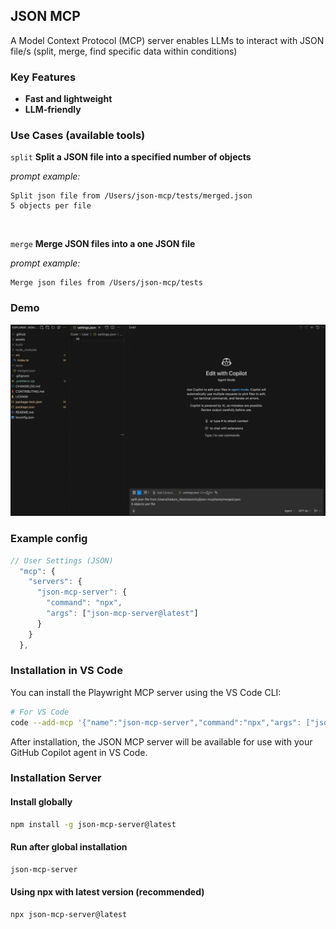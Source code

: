 ## JSON MCP

A Model Context Protocol (MCP) server enables LLMs to interact with JSON file/s (split, merge, find specific data within conditions)

### Key Features

- **Fast and lightweight**
- **LLM-friendly**

### Use Cases (available tools)

`split` **Split a JSON file into a specified number of objects**

_prompt example:_

```
Split json file from /Users/json-mcp/tests/merged.json
5 objects per file
```
<br>

`merge` **Merge JSON files into a one JSON file**

_prompt example:_

```
Merge json files from /Users/json-mcp/tests
```

### Demo

![til](./assets/split-demo.gif)

### Example config

```js
// User Settings (JSON)
  "mcp": {
    "servers": {
      "json-mcp-server": {
        "command": "npx",
        "args": ["json-mcp-server@latest"]
      }
    }
  },
```

### Installation in VS Code

You can install the Playwright MCP server using the VS Code CLI:

```bash
# For VS Code
code --add-mcp '{"name":"json-mcp-server","command":"npx","args": ["json-mcp-server@latest"]}'
```

After installation, the JSON MCP server will be available for use with your GitHub Copilot agent in VS Code.

### Installation Server

#### Install globally

```bash
npm install -g json-mcp-server@latest
```

#### Run after global installation

```bash
json-mcp-server
```

#### Using npx with latest version (recommended)

```bash
npx json-mcp-server@latest
```
